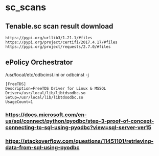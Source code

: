 # sc_scans
## Tenable.sc scan result download
```
https://pypi.org/urllib3/1.21.1/#files
https://pypi.org/project/certifi/2017.4.17/#files
https://pypi.org/project/requests/2.7.0/#files
```
## ePolicy Orchestrator
/usr/local/etc/odbcinst.ini or odbcinst -j
```
[FreeTDS]
Description=FreeTDS Driver for Linux & MSSQL
Driver=/usr/local/lib/libtdsodbc.so
Setup=/usr/local/lib/libtdsodbc.so
UsageCount=1
```

### https://docs.microsoft.com/en-us/sql/connect/python/pyodbc/step-3-proof-of-concept-connecting-to-sql-using-pyodbc?view=sql-server-ver15
### https://stackoverflow.com/questions/11451101/retrieving-data-from-sql-using-pyodbc
